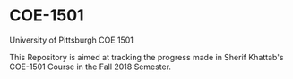 # COE-1501
University of Pittsburgh COE 1501

This Repository is aimed at tracking the progress made in Sherif Khattab's COE-1501 Course in the Fall 2018 Semester. 
